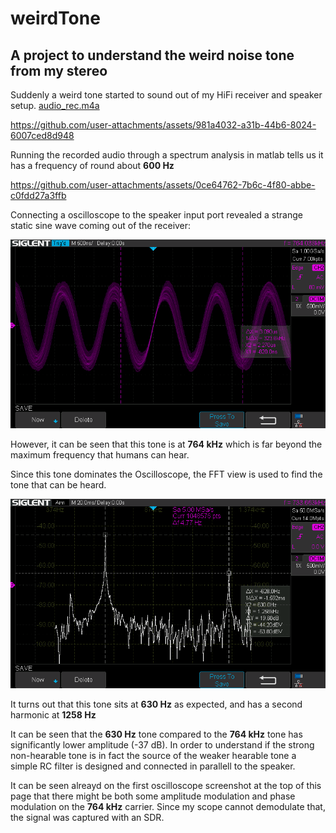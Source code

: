 # weirdTone
## A project to understand the weird noise tone from my stereo

Suddenly a weird tone started to sound out of my HiFi receiver and speaker setup. [audio_rec.m4a](audio_rec.m4a)



https://github.com/user-attachments/assets/981a4032-a31b-44b6-8024-6007ced8d948



Running the recorded audio through a spectrum analysis in matlab tells us it has a frequency of round about **600 Hz**

https://github.com/user-attachments/assets/0ce64762-7b6c-4f80-abbe-c0fdd27a3ffb


Connecting a oscilloscope to the speaker input port revealed a strange static sine wave coming out of the receiver:

![](noise_time.bmp)

However, it can be seen that this tone is at **764 kHz** which is far beyond the maximum frequency that humans can hear.

Since this tone dominates the Oscilloscope, the FFT view is used to find the tone that can be heard.

![](audio_tone.bmp)

It turns out that this tone sits at **630 Hz** as expected, and has a second harmonic at **1258 Hz**

It can be seen that the **630 Hz** tone compared to the **764 kHz** tone has significantly lower amplitude (-37 dB). In order to understand if the strong non-hearable tone is in fact the source of the weaker hearable tone a simple RC filter is designed and connected in parallell to the speaker.  

It can be seen alreayd on the first oscilloscope screenshot at the top of this page that there might be both some amplitude modulation and phase modulation on the **764 kHz** carrier. Since my scope cannot demodulate that, the signal was captured with an SDR.
